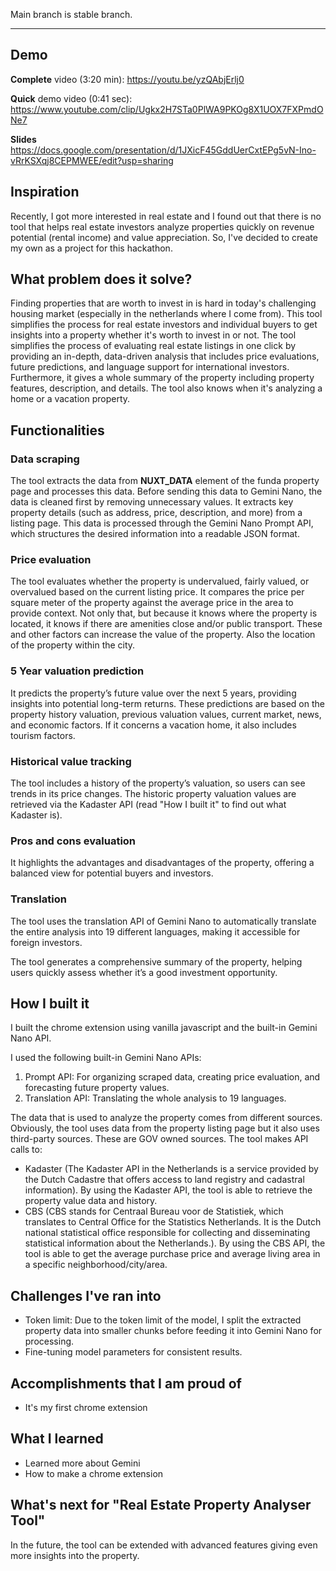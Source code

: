Main branch is stable branch.

---
## Demo
**Complete** video (3:20 min): 
https://youtu.be/yzQAbjErlj0

**Quick** demo video (0:41 sec): https://www.youtube.com/clip/Ugkx2H7STa0PlWA9PKOg8X1UOX7FXPmdONe7

**Slides**
https://docs.google.com/presentation/d/1JXicF45GddUerCxtEPg5vN-Ino-vRrKSXqj8CEPMWEE/edit?usp=sharing

## Inspiration
Recently, I got more interested in real estate and I found out that there is no tool that helps real estate investors analyze properties quickly on revenue potential (rental income) and value appreciation. So, I've decided to create my own as a project for this hackathon.

## What problem does it solve?
Finding properties that are worth to invest in is hard in today's challenging housing market (especially in the netherlands where I come from). This tool simplifies the process for real estate investors and individual buyers to get insights into a property whether it's worth to invest in or not. The tool simplifies the process of evaluating real estate listings in one click by providing an in-depth, data-driven analysis that includes price evaluations, future predictions, and language support for international investors. Furthermore, it gives a whole summary of the property including property features, description, and details. The tool also knows when it's analyzing a home or a vacation property.

## Functionalities
### Data scraping
The tool extracts the data from __NUXT_DATA__ element of the funda property page and processes this data. Before sending this data to Gemini Nano, the data is cleaned first by removing unnecessary values.
It extracts key property details (such as address, price, description, and more) from a listing page. This data is processed through the Gemini Nano Prompt API, which structures the desired information into a readable JSON format.

### Price evaluation
The tool evaluates whether the property is undervalued, fairly valued, or overvalued based on the current listing price. It compares the price per square meter of the property against the average price in the area to provide context. Not only that, but because it knows where the property is located, it knows if there are amenities close and/or public transport. These and other factors can increase the value of the property. Also the location of the property within the city.

### 5 Year valuation prediction
It predicts the property’s future value over the next 5 years, providing insights into potential long-term returns. These predictions are based on the property history valuation, previous valuation values, current market, news, and economic factors. If it concerns a vacation home, it also includes tourism factors.

### Historical value tracking
The tool includes a history of the property’s valuation, so users can see trends in its price changes. The historic property valuation values are retrieved via the Kadaster API (read "How I built it" to find out what Kadaster is).

### Pros and cons evaluation
It highlights the advantages and disadvantages of the property, offering a balanced view for potential buyers and investors.

### Translation
The tool uses the translation API of Gemini Nano to automatically translate the entire analysis into 19 different languages, making it accessible for foreign investors.

The tool generates a comprehensive summary of the property, helping users quickly assess whether it’s a good investment opportunity.

## How I built it
I built the chrome extension using vanilla javascript and the built-in Gemini Nano API.

I used the following built-in Gemini Nano APIs:
1. Prompt API: For organizing scraped data, creating price evaluation, and forecasting future property values.
2. Translation API: Translating the whole analysis to 19 languages.

The data that is used to analyze the property comes from different sources. Obviously, the tool uses data from the property listing page but it also uses third-party sources. These are GOV owned sources. The tool makes API calls to:
- Kadaster (The Kadaster API in the Netherlands is a service provided by the Dutch Cadastre that offers access to land registry and cadastral information). By using the Kadaster API, the tool is able to retrieve the property value data and history.
- CBS (CBS stands for Centraal Bureau voor de Statistiek, which translates to Central Office for the Statistics Netherlands. It is the Dutch national statistical office responsible for collecting and disseminating statistical information about the Netherlands.). By using the CBS API, the tool is able to get the average purchase price and average living area in a specific neighborhood/city/area.

## Challenges I've ran into
- Token limit: Due to the token limit of the model, I split the extracted property data into smaller chunks before feeding it into Gemini Nano for processing.
- Fine-tuning model parameters for consistent results.

## Accomplishments that I am proud of
- It's my first chrome extension

## What I learned
- Learned more about Gemini
- How to make a chrome extension

## What's next for "Real Estate Property Analyser Tool"
In the future, the tool can be extended with advanced features giving even more insights into the property.
